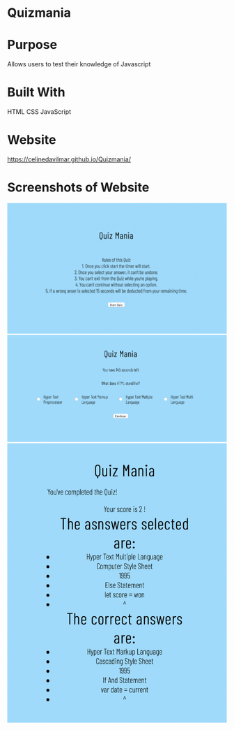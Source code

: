 # Quizmania

# Purpose
Allows users to test their knowledge of Javascript

# Built With
HTML CSS JavaScript

# Website
https://celinedavilmar.github.io/Quizmania/

# Screenshots of Website
<img src="./assets/ScreenCapture/StartPage.png"/>
<img src="./assets/ScreenCapture/TestQuestion.png"/>
<img src="./assets/ScreenCapture/FinalScreen.png"/>
